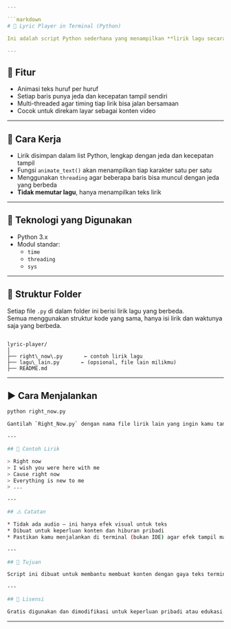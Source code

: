 ```yaml
---

```markdown
# 🎵 Lyric Player in Terminal (Python)

Ini adalah script Python sederhana yang menampilkan **lirik lagu secara animasi di terminal**, dengan efek "mesin ketik" dan jeda waktu per baris. Cocok digunakan untuk membuat konten seperti TikTok dengan gaya terminal.

---
```


## 📌 Fitur

- Animasi teks huruf per huruf
- Setiap baris punya jeda dan kecepatan tampil sendiri
- Multi-threaded agar timing tiap lirik bisa jalan bersamaan
- Cocok untuk direkam layar sebagai konten video

---

## 🧪 Cara Kerja

- Lirik disimpan dalam list Python, lengkap dengan jeda dan kecepatan tampil
- Fungsi `animate_text()` akan menampilkan tiap karakter satu per satu
- Menggunakan `threading` agar beberapa baris bisa muncul dengan jeda yang berbeda
- **Tidak memutar lagu**, hanya menampilkan teks lirik

---

## 🚀 Teknologi yang Digunakan

- Python 3.x
- Modul standar:
  - `time`
  - `threading`
  - `sys`

---

## 📁 Struktur Folder

Setiap file `.py` di dalam folder ini berisi lirik lagu yang berbeda.  
Semua menggunakan struktur kode yang sama, hanya isi lirik dan waktunya saja yang berbeda.

```

lyric-player/
│
├── right\_now\.py       ← contoh lirik lagu
├── lagu\_lain.py       ← (opsional, file lain milikmu)
├── README.md

````

---

## ▶️ Cara Menjalankan

```bash
python right_now.py

Gantilah `Right_Now.py` dengan nama file lirik lain yang ingin kamu tampilkan.

---

## 📝 Contoh Lirik

> Right now
> I wish you were here with me
> Cause right now
> Everything is new to me
> ...

---

## ⚠️ Catatan

* Tidak ada audio — ini hanya efek visual untuk teks
* Dibuat untuk keperluan konten dan hiburan pribadi
* Pastikan kamu menjalankan di terminal (bukan IDE) agar efek tampil maksimal

---

## 🧠 Tujuan

Script ini dibuat untuk membantu membuat konten dengan gaya teks terminal animasi, terutama untuk video pendek seperti TikTok.

---

## 📖 Lisensi

Gratis digunakan dan dimodifikasi untuk keperluan pribadi atau edukasi.

```

---

